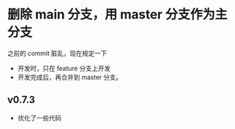 # 删除 main 分支，用 master 分支作为主分支

之前的 commit 脏乱，现在规定一下
- 开发时，只在 feature 分支上开发
- 开发完成后，再合并到 master 分支。

## v0.7.3

- 优化了一些代码
